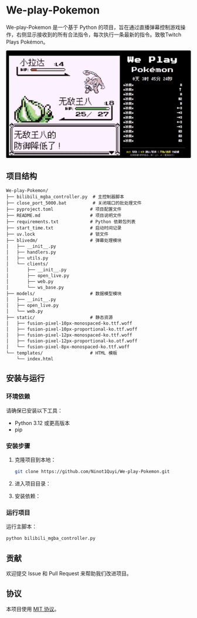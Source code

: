 # We-play-Pokemon

We-play-Pokemon 是一个基于 Python 的项目，旨在通过直播弹幕控制游戏操作，右侧显示接收到的所有合法指令，每次执行一条最新的指令。致敬Twitch Plays Pokémon。

![screenshots1](screenshots/screenshots1.jpg)

## 项目结构

```
We-play-Pokemon/
├── bilibili_mgba_controller.py  # 主控制器脚本
├── close_port_5000.bat          # 关闭端口的批处理文件
├── pyproject.toml              # 项目配置文件
├── README.md                   # 项目说明文件
├── requirements.txt            # Python 依赖包列表
├── start_time.txt              # 启动时间记录
├── uv.lock                     # 锁文件
├── blivedm/                    # 弹幕处理模块
│   ├── __init__.py
│   ├── handlers.py
│   ├── utils.py
│   └── clients/
│       ├── __init__.py
│       ├── open_live.py
│       ├── web.py
│       └── ws_base.py
├── models/                     # 数据模型模块
│   ├── __init__.py
│   ├── open_live.py
│   └── web.py
├── static/                     # 静态资源
│   ├── fusion-pixel-10px-monospaced-ko.ttf.woff
│   ├── fusion-pixel-10px-proportional-ko.ttf.woff
│   ├── fusion-pixel-12px-monospaced-ko.ttf.woff
│   ├── fusion-pixel-12px-proportional-ko.otf.woff
│   └── fusion-pixel-8px-monospaced-ko.ttf.woff
└── templates/                  # HTML 模板
    └── index.html
```

## 安装与运行

### 环境依赖

请确保已安装以下工具：
- Python 3.12 或更高版本
- pip

### 安装步骤

1. 克隆项目到本地：
   ```bash
   git clone https://github.com/Ninot1Quyi/We-play-Pokemon.git
   ```

2. 进入项目目录：

3. 安装依赖：


### 运行项目

运行主脚本：
```bash
python bilibili_mgba_controller.py
```

## 贡献

欢迎提交 Issue 和 Pull Request 来帮助我们改进项目。

## 协议

本项目使用 [MIT 协议](./LICENSE)。
